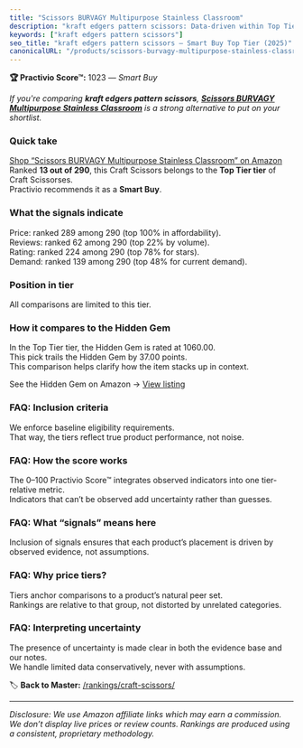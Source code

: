 ```yaml
---
title: "Scissors BURVAGY Multipurpose Stainless Classroom"
description: "kraft edgers pattern scissors: Data-driven within Top Tier ranking using the Practivio Score™. Positioned by quality, value, demand, findability, momentum."
keywords: ["kraft edgers pattern scissors"]
seo_title: "kraft edgers pattern scissors — Smart Buy Top Tier (2025)"
canonicalURL: "/products/scissors-burvagy-multipurpose-stainless-classroom-B099998674/"
---
```


**🏆 Practivio Score™:** 1023 — _Smart Buy_


*If you're comparing **kraft edgers pattern scissors**, **[Scissors BURVAGY Multipurpose Stainless Classroom](https://www.amazon.com/dp/B099998674?tag=practivio-20)** is a strong alternative to put on your shortlist.*
### Quick take
[Shop “Scissors BURVAGY Multipurpose Stainless Classroom” on Amazon](https://www.amazon.com/dp/B099998674?tag=practivio-20)
Ranked **13 out of 290**, this Craft Scissors belongs to the **Top Tier tier** of Craft Scissorses.  
Practivio recommends it as a **Smart Buy**.

### What the signals indicate
Price: ranked 289 among 290 (top 100% in affordability).  
Reviews: ranked 62 among 290 (top 22% by volume).  
Rating: ranked 224 among 290 (top 78% for stars).  
Demand: ranked 139 among 290 (top 48% for current demand).

### Position in tier
All comparisons are limited to this tier.

### How it compares to the Hidden Gem
In the Top Tier tier, the Hidden Gem is rated at 1060.00.  
This pick trails the Hidden Gem by 37.00 points.  
This comparison helps clarify how the item stacks up in context.  

See the Hidden Gem on Amazon → [View listing](https://www.amazon.com/dp/B01BRGU8R0?tag=practivio-20)

### FAQ: Inclusion criteria
We enforce baseline eligibility requirements.  
That way, the tiers reflect true product performance, not noise.

### FAQ: How the score works
The 0–100 Practivio Score™ integrates observed indicators into one tier-relative metric.  
Indicators that can’t be observed add uncertainty rather than guesses.

### FAQ: What “signals” means here
Inclusion of signals ensures that each product’s placement is driven by observed evidence, not assumptions.

### FAQ: Why price tiers?
Tiers anchor comparisons to a product’s natural peer set.  
Rankings are relative to that group, not distorted by unrelated categories.

### FAQ: Interpreting uncertainty
The presence of uncertainty is made clear in both the evidence base and our notes.  
We handle limited data conservatively, never with assumptions.


🏷️ **Back to Master:** [/rankings/craft-scissors/](/rankings/craft-scissors/)

---
_Disclosure: We use Amazon affiliate links which may earn a commission. We don’t display live prices or review counts. Rankings are produced using a consistent, proprietary methodology._

